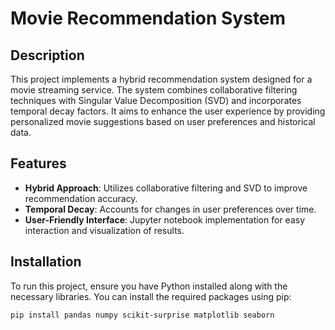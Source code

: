 # Movie Recommendation System

## Description
This project implements a hybrid recommendation system designed for a movie streaming service. The system combines collaborative filtering techniques with Singular Value Decomposition (SVD) and incorporates temporal decay factors. It aims to enhance the user experience by providing personalized movie suggestions based on user preferences and historical data.

## Features
- **Hybrid Approach**: Utilizes collaborative filtering and SVD to improve recommendation accuracy.
- **Temporal Decay**: Accounts for changes in user preferences over time.
- **User-Friendly Interface**: Jupyter notebook implementation for easy interaction and visualization of results.

## Installation
To run this project, ensure you have Python installed along with the necessary libraries. You can install the required packages using pip:

```bash
pip install pandas numpy scikit-surprise matplotlib seaborn


